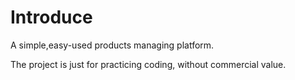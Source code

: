 # Introduce

A simple,easy-used products managing platform.

The project is just for practicing coding, without commercial value.